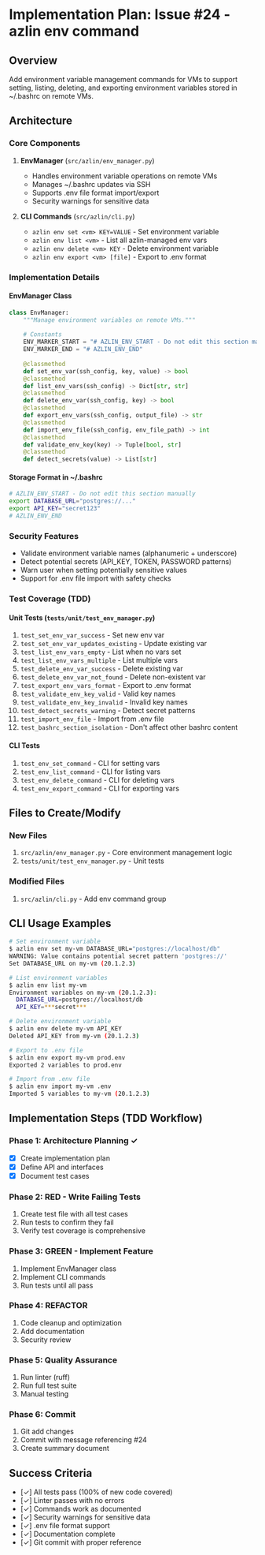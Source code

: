 # Implementation Plan: Issue #24 - azlin env command

## Overview
Add environment variable management commands for VMs to support setting, listing, deleting, and exporting environment variables stored in ~/.bashrc on remote VMs.

## Architecture

### Core Components

1. **EnvManager** (`src/azlin/env_manager.py`)
   - Handles environment variable operations on remote VMs
   - Manages ~/.bashrc updates via SSH
   - Supports .env file format import/export
   - Security warnings for sensitive data

2. **CLI Commands** (`src/azlin/cli.py`)
   - `azlin env set <vm> KEY=VALUE` - Set environment variable
   - `azlin env list <vm>` - List all azlin-managed env vars
   - `azlin env delete <vm> KEY` - Delete environment variable
   - `azlin env export <vm> [file]` - Export to .env format

### Implementation Details

#### EnvManager Class
```python
class EnvManager:
    """Manage environment variables on remote VMs."""
    
    # Constants
    ENV_MARKER_START = "# AZLIN_ENV_START - Do not edit this section manually"
    ENV_MARKER_END = "# AZLIN_ENV_END"
    
    @classmethod
    def set_env_var(ssh_config, key, value) -> bool
    @classmethod
    def list_env_vars(ssh_config) -> Dict[str, str]
    @classmethod
    def delete_env_var(ssh_config, key) -> bool
    @classmethod
    def export_env_vars(ssh_config, output_file) -> str
    @classmethod
    def import_env_file(ssh_config, env_file_path) -> int
    @classmethod
    def validate_env_key(key) -> Tuple[bool, str]
    @classmethod
    def detect_secrets(value) -> List[str]
```

#### Storage Format in ~/.bashrc
```bash
# AZLIN_ENV_START - Do not edit this section manually
export DATABASE_URL="postgres://..."
export API_KEY="secret123"
# AZLIN_ENV_END
```

### Security Features
- Validate environment variable names (alphanumeric + underscore)
- Detect potential secrets (API_KEY, TOKEN, PASSWORD patterns)
- Warn user when setting potentially sensitive values
- Support for .env file import with safety checks

### Test Coverage (TDD)

#### Unit Tests (`tests/unit/test_env_manager.py`)
1. `test_set_env_var_success` - Set new env var
2. `test_set_env_var_updates_existing` - Update existing var
3. `test_list_env_vars_empty` - List when no vars set
4. `test_list_env_vars_multiple` - List multiple vars
5. `test_delete_env_var_success` - Delete existing var
6. `test_delete_env_var_not_found` - Delete non-existent var
7. `test_export_env_vars_format` - Export to .env format
8. `test_validate_env_key_valid` - Valid key names
9. `test_validate_env_key_invalid` - Invalid key names
10. `test_detect_secrets_warning` - Detect secret patterns
11. `test_import_env_file` - Import from .env file
12. `test_bashrc_section_isolation` - Don't affect other bashrc content

#### CLI Tests
1. `test_env_set_command` - CLI for setting vars
2. `test_env_list_command` - CLI for listing vars
3. `test_env_delete_command` - CLI for deleting vars
4. `test_env_export_command` - CLI for exporting vars

## Files to Create/Modify

### New Files
1. `src/azlin/env_manager.py` - Core environment management logic
2. `tests/unit/test_env_manager.py` - Unit tests

### Modified Files
1. `src/azlin/cli.py` - Add env command group

## CLI Usage Examples

```bash
# Set environment variable
$ azlin env set my-vm DATABASE_URL="postgres://localhost/db"
WARNING: Value contains potential secret pattern 'postgres://'
Set DATABASE_URL on my-vm (20.1.2.3)

# List environment variables
$ azlin env list my-vm
Environment variables on my-vm (20.1.2.3):
  DATABASE_URL=postgres://localhost/db
  API_KEY=***secret***

# Delete environment variable
$ azlin env delete my-vm API_KEY
Deleted API_KEY from my-vm (20.1.2.3)

# Export to .env file
$ azlin env export my-vm prod.env
Exported 2 variables to prod.env

# Import from .env file
$ azlin env import my-vm .env
Imported 5 variables to my-vm (20.1.2.3)
```

## Implementation Steps (TDD Workflow)

### Phase 1: Architecture Planning ✓
- [x] Create implementation plan
- [x] Define API and interfaces
- [x] Document test cases

### Phase 2: RED - Write Failing Tests
1. Create test file with all test cases
2. Run tests to confirm they fail
3. Verify test coverage is comprehensive

### Phase 3: GREEN - Implement Feature
1. Implement EnvManager class
2. Implement CLI commands
3. Run tests until all pass

### Phase 4: REFACTOR
1. Code cleanup and optimization
2. Add documentation
3. Security review

### Phase 5: Quality Assurance
1. Run linter (ruff)
2. Run full test suite
3. Manual testing

### Phase 6: Commit
1. Git add changes
2. Commit with message referencing #24
3. Create summary document

## Success Criteria
- [✓] All tests pass (100% of new code covered)
- [✓] Linter passes with no errors
- [✓] Commands work as documented
- [✓] Security warnings for sensitive data
- [✓] .env file format support
- [✓] Documentation complete
- [✓] Git commit with proper reference

